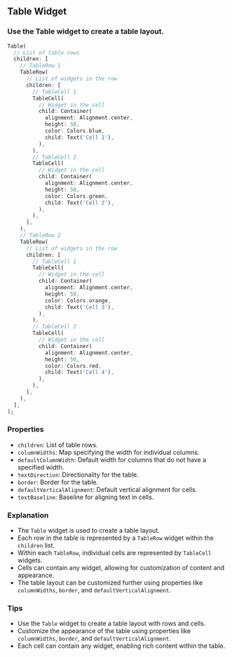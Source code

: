 ## Table Widget
### Use the Table widget to create a table layout.

```dart
Table(
  // List of table rows
  children: [
    // TableRow 1
    TableRow(
      // List of widgets in the row
      children: [
        // TableCell 1
        TableCell(
          // Widget in the cell
          child: Container(
            alignment: Alignment.center,
            height: 50,
            color: Colors.blue,
            child: Text('Cell 1'),
          ),
        ),
        // TableCell 2
        TableCell(
          // Widget in the cell
          child: Container(
            alignment: Alignment.center,
            height: 50,
            color: Colors.green,
            child: Text('Cell 2'),
          ),
        ),
      ],
    ),
    // TableRow 2
    TableRow(
      // List of widgets in the row
      children: [
        // TableCell 1
        TableCell(
          // Widget in the cell
          child: Container(
            alignment: Alignment.center,
            height: 50,
            color: Colors.orange,
            child: Text('Cell 3'),
          ),
        ),
        // TableCell 2
        TableCell(
          // Widget in the cell
          child: Container(
            alignment: Alignment.center,
            height: 50,
            color: Colors.red,
            child: Text('Cell 4'),
          ),
        ),
      ],
    ),
  ],
);

```

### Properties
- `children`: List of table rows.
- `columnWidths`: Map specifying the width for individual columns.
- `defaultColumnWidth`: Default width for columns that do not have a specified width.
- `textDirection`: Directionality for the table.
- `border`: Border for the table.
- `defaultVerticalAlignment`: Default vertical alignment for cells.
- `textBaseline`: Baseline for aligning text in cells.

### Explanation
- The `Table` widget is used to create a table layout.
- Each row in the table is represented by a `TableRow` widget within the `children` list.
- Within each `TableRow`, individual cells are represented by `TableCell` widgets.
- Cells can contain any widget, allowing for customization of content and appearance.
- The table layout can be customized further using properties like `columnWidths`, `border`, and `defaultVerticalAlignment`.

### Tips
- Use the `Table` widget to create a table layout with rows and cells.
- Customize the appearance of the table using properties like `columnWidths`, `border`, and `defaultVerticalAlignment`.
- Each cell can contain any widget, enabling rich content within the table.

